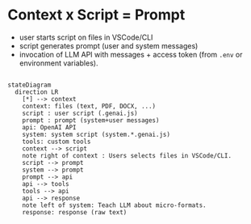 
# Context x Script = Prompt

- user starts script on files in VSCode/CLI
- script generates prompt (user and system messages)
- invocation of LLM API with messages + access token (from `.env` or environment variables).

```mermaid

stateDiagram
  direction LR
    [*] --> context
    context: files (text, PDF, DOCX, ...)
    script : user script (.genai.js)
    prompt : prompt (system+user messages)
    api: OpenAI API
    system: system script (system.*.genai.js)
    tools: custom tools
    context --> script
    note right of context : Users selects files in VSCode/CLI.
    script --> prompt
    system --> prompt
    prompt --> api
    api --> tools
    tools --> api
    api --> response
    note left of system: Teach LLM about micro-formats.
    response: response (raw text)
```
